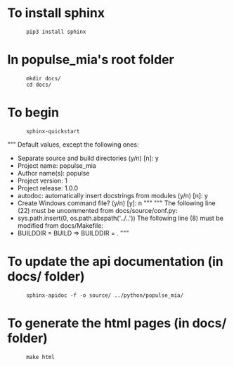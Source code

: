 # To install sphinx
          pip3 install sphinx

# In populse_mia's root folder
          mkdir docs/
          cd docs/

# To begin
          sphinx-quickstart
"""
Default values, except the following ones:
 - Separate source and build directories (y/n) [n]: y
 - Project name: populse_mia
 - Author name(s): populse
 - Project version: 1
 - Project release: 1.0.0
 - autodoc: automatically insert docstrings from modules (y/n) [n]: y
 - Create Windows command file? (y/n) [y]: n
"""
"""
The following line (22) must be uncommented from docs/source/conf.py:
 - sys.path.insert(0, os.path.abspath('../..'))
The following line (8) must be modified from docs/Makefile:
 - BUILDDIR      = BUILD  =>  BUILDDIR      = .
"""

# To update the api documentation (in docs/ folder)
          sphinx-apidoc -f -o source/ ../python/populse_mia/

# To generate the html pages (in docs/ folder)
          make html
